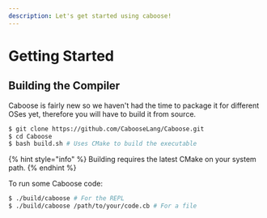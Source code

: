 ```yaml
---
description: Let's get started using caboose!
---
```


# Getting Started

## Building the Compiler

Caboose is fairly new so we haven't had the time to package it for different OSes yet, therefore you will have to build it from source.

```bash
$ git clone https://github.com/CabooseLang/Caboose.git
$ cd Caboose
$ bash build.sh # Uses CMake to build the executable
```

{% hint style="info" %}
 Building requires the latest CMake on your system path.
{% endhint %}

To run some Caboose code:

```bash
$ ./build/caboose # For the REPL
$ ./build/caboose /path/to/your/code.cb # For a file
```



